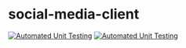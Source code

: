 # social-media-client
[![Automated Unit Testing](https://github.com/Enirose/social-media-client/actions/workflows/unit-test.yml/badge.svg)](https://github.com/Enirose/social-media-client/actions/workflows/unit-test.yml)
[![Automated Unit Testing](https://github.com/Enirose/social-media-client/actions/workflows/unit-test.yml/badge.svg)](https://github.com/Enirose/social-media-client/actions/workflows/unit-test.yml)

